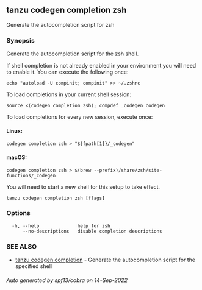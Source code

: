 ## tanzu codegen completion zsh

Generate the autocompletion script for zsh

### Synopsis

Generate the autocompletion script for the zsh shell.

If shell completion is not already enabled in your environment you will need
to enable it.  You can execute the following once:

	echo "autoload -U compinit; compinit" >> ~/.zshrc

To load completions in your current shell session:

	source <(codegen completion zsh); compdef _codegen codegen

To load completions for every new session, execute once:

#### Linux:

	codegen completion zsh > "${fpath[1]}/_codegen"

#### macOS:

	codegen completion zsh > $(brew --prefix)/share/zsh/site-functions/_codegen

You will need to start a new shell for this setup to take effect.


```
tanzu codegen completion zsh [flags]
```

### Options

```
  -h, --help              help for zsh
      --no-descriptions   disable completion descriptions
```

### SEE ALSO

* [tanzu codegen completion](tanzu_codegen_completion.md)	 - Generate the autocompletion script for the specified shell

###### Auto generated by spf13/cobra on 14-Sep-2022
